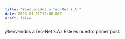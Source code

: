 ```yaml
---
title: "Bienvenidos a Tec-Net S.A."
date: 2023-01-01T12:00:00Z
draft: false
---
```


¡Bienvenidos a Tec-Net S.A.! Este es nuestro primer post.
